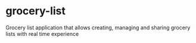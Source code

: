 # grocery-list
Grocery list application that allows creating, managing and sharing grocery lists with real time experience
